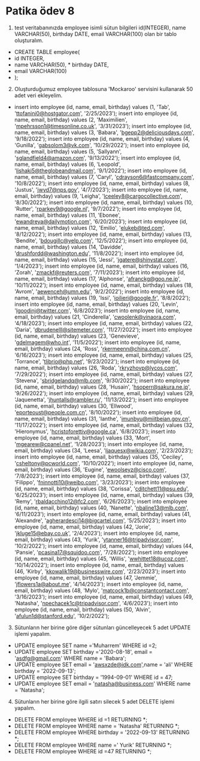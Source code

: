 # Patika ödev 8 
 1. test veritabanınızda employee isimli sütun bilgileri id(INTEGER), name VARCHAR(50), birthday DATE, email VARCHAR(100) olan bir tablo oluşturalım. 
 * CREATE TABLE employee(
  *  id INTEGER, 
   * name VARCHAR(50),
    * birthday DATE,
   * email VARCHAR(100)
 * );

2. Oluşturduğumuz employee tablosuna 'Mockaroo' servisini kullanarak 50 adet veri ekleyelim.

* insert into employee (id, name, email, birthday) values (1, 'Tab', 'ttofanini0@hostgator.com', '2/25/2023');
insert into employee (id, name, email, birthday) values (2, 'Maximilien', 'mpehrsson1@timesonline.co.uk', '3/31/2023');
insert into employee (id, name, email, birthday) values (3, 'Babara', 'bgepp2@deliciousdays.com', '9/18/2022');
insert into employee (id, name, email, birthday) values (4, 'Gunilla', 'gabsolom3@vk.com', '10/29/2022');
insert into employee (id, name, email, birthday) values (5, 'Sallyann', 'sglandfield4@amazon.com', '9/13/2022');
insert into employee (id, name, email, birthday) values (6, 'Leopold', 'lishaki5@theglobeandmail.com', '9/1/2022');
insert into employee (id, name, email, birthday) values (7, 'Caryl', 'cdrayson6@fastcompany.com', '10/8/2022');
insert into employee (id, name, email, birthday) values (8, 'Justus', 'jwyd7@nps.gov', '4/7/2023');
insert into employee (id, name, email, birthday) values (9, 'Leigha', 'lceeley8@cargocollective.com', '8/30/2022');
insert into employee (id, name, email, birthday) values (10, 'Rutter', 'rparkey9@google.nl', '9/7/2022');
insert into employee (id, name, email, birthday) values (11, 'Ebonee', 'ewandreya@dailymotion.com', '6/20/2023');
insert into employee (id, name, email, birthday) values (12, 'Emilio', 'elukeb@ted.com', '8/12/2022');
insert into employee (id, name, email, birthday) values (13, 'Bendite', 'bdougillc@yelp.com', '12/5/2022');
insert into employee (id, name, email, birthday) values (14, 'Davidde', 'drushfordd@washington.edu', '11/8/2022');
insert into employee (id, name, email, birthday) values (15, 'Jessi', 'jgatere@shinystat.com', '1/4/2023');
insert into employee (id, name, email, birthday) values (16, 'Zorah', 'zmackf@reuters.com', '7/11/2023');
insert into employee (id, name, email, birthday) values (17, 'Alphonse', 'afranckg@goo.ne.jp', '10/11/2022');
insert into employee (id, name, email, birthday) values (18, 'Avrom', 'aewenceh@umn.edu', '9/2/2022');
insert into employee (id, name, email, birthday) values (19, 'Issi', 'ioilieri@google.fr', '8/8/2022');
insert into employee (id, name, email, birthday) values (20, 'Levin', 'lgoodinj@twitter.com', '6/8/2023');
insert into employee (id, name, email, birthday) values (21, 'Cinderella', 'cwoolenk@vinaora.com', '4/18/2023');
insert into employee (id, name, email, birthday) values (22, 'Daria', 'dbrudenelll@sitemeter.com', '11/27/2022');
insert into employee (id, name, email, birthday) values (23, 'Genevieve', 'gdelmagem@who.int', '11/5/2022');
insert into employee (id, name, email, birthday) values (24, 'Ross', 'rkermeenn@china.com.cn', '6/16/2023');
insert into employee (id, name, email, birthday) values (25, 'Torrance', 'tlibrio@php.net', '9/23/2022');
insert into employee (id, name, email, birthday) values (26, 'Roda', 'rkryzhovp@lycos.com', '7/29/2022');
insert into employee (id, name, email, birthday) values (27, 'Stevena', 'sbridgelandq@mlb.com', '9/30/2022');
insert into employee (id, name, email, birthday) values (28, 'Husain', 'hsoperr@sakura.ne.jp', '9/26/2022');
insert into employee (id, name, email, birthday) values (29, 'Jaquenetta', 'jhuntalls@rambler.ru', '11/13/2022');
insert into employee (id, name, email, birthday) values (30, 'Ellwood', 'eporteoust@people.com.cn', '8/10/2022');
insert into employee (id, name, email, birthday) values (31, 'Ianthe', 'imunbyu@miitbeian.gov.cn', '11/17/2022');
insert into employee (id, name, email, birthday) values (32, 'Hieronymus', 'hcristoforettiv@google.ca', '6/8/2023');
insert into employee (id, name, email, birthday) values (33, 'Mort', 'mgearew@cpanel.net', '1/28/2023');
insert into employee (id, name, email, birthday) values (34, 'Leesa', 'ljaquesx@wikia.com', '2/23/2023');
insert into employee (id, name, email, birthday) values (35, 'Ceciley', 'csheltony@pcworld.com', '10/10/2022');
insert into employee (id, name, email, birthday) values (36, 'Eugine', 'ewoolseyz@cisco.com', '7/8/2023');
insert into employee (id, name, email, birthday) values (37, 'Filippo', 'fninnotti10@weibo.com', '3/23/2023');
insert into employee (id, name, email, birthday) values (38, 'Corissa', 'cditchett11@psu.edu', '6/25/2023');
insert into employee (id, name, email, birthday) values (39, 'Remy', 'rbaldacchino12@fc2.com', '6/26/2023');
insert into employee (id, name, email, birthday) values (40, 'Nanette', 'nbaline13@mlb.com', '6/11/2023');
insert into employee (id, name, email, birthday) values (41, 'Alexandre', 'agherardesci14@bigcartel.com', '5/25/2023');
insert into employee (id, name, email, birthday) values (42, 'Jorie', 'jkluge15@ebay.co.uk', '2/4/2023');
insert into employee (id, name, email, birthday) values (43, 'Yurik', 'ytanner16@tripadvisor.com', '10/2/2022');
insert into employee (id, name, email, birthday) values (44, 'Pansie', 'pcasina17@squidoo.com', '7/28/2022');
insert into employee (id, name, email, birthday) values (45, 'Willis', 'wwhittet18@ucoz.com', '10/14/2022');
insert into employee (id, name, email, birthday) values (46, 'Kirby', 'kkowalik19@businesswire.com', '2/23/2023');
insert into employee (id, name, email, birthday) values (47, 'Jemmie', 'jflowers1a@about.me', '4/14/2023');
insert into employee (id, name, email, birthday) values (48, 'Mylo', 'matcock1b@constantcontact.com', '3/16/2023');
insert into employee (id, name, email, birthday) values (49, 'Natasha', 'npechacek1c@tripadvisor.com', '4/6/2023');
insert into employee (id, name, email, birthday) values (50, 'Alvin', 'afulun1d@stanford.edu', '10/2/2022');

3. Sütunların her birine göre diğer sütunları güncelleyecek 5 adet UPDATE işlemi yapalım.

* UPDATE employee SET name ='Muharrem' WHERE id =2;
* UPDATE employee SET birthday ='2020-08-18', email = 'asdfg@gmail.com' WHERE name = 'Babara';
* UPDATE employee SET email = 'awsxzde@idk.com',name = 'ali' WHERE birthday = '2022-09-13';
* UPDATE employee SET birthday = '1994-09-01' WHERE id = 47;
* UPDATE employee SET email = 'natasha@business.com' WHERE name = 'Natasha';

4. Sütunların her birine göre ilgili satırı silecek 5 adet DELETE işlemi yapalım.

* DELETE FROM employee WHERE id =1 RETURNING *;
* DELETE FROM employee WHERE name = 'Natasha' RETURNING *;
* DELETE FROM employee WHERE birthday = '2022-09-13' RETURNING *;
* DELETE FROM employee WHERE name =' Yurik' RETURNING *;
* DELETE FROM employee WHERE id =47 RETURNING *;